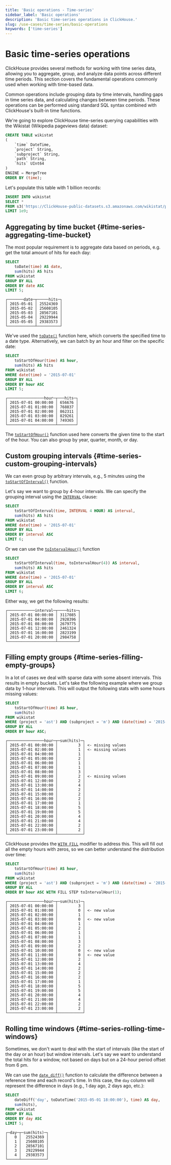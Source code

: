 ```yaml
---
title: 'Basic operations - Time-series'
sidebar_label: 'Basic operations'
description: 'Basic time-series operations in ClickHouse.'
slug: /use-cases/time-series/basic-operations
keywords: ['time-series']
---
```


# Basic time-series operations

ClickHouse provides several methods for working with time series data, allowing you to aggregate, group, and analyze data points across different time periods. 
This section covers the fundamental operations commonly used when working with time-based data.

Common operations include grouping data by time intervals, handling gaps in time series data, and calculating changes between time periods. 
These operations can be performed using standard SQL syntax combined with ClickHouse's built-in time functions.

We're going to explore ClickHouse time-series querying capabilities with the Wikistat (Wikipedia pageviews data) dataset:

```sql
CREATE TABLE wikistat
(
    `time` DateTime,
    `project` String,
    `subproject` String,
    `path` String,
    `hits` UInt64
)
ENGINE = MergeTree
ORDER BY (time);
```

Let's populate this table with 1 billion records:

```sql
INSERT INTO wikistat 
SELECT *
FROM s3('https://ClickHouse-public-datasets.s3.amazonaws.com/wikistat/partitioned/wikistat*.native.zst') 
LIMIT 1e9;
```

## Aggregating by time bucket  \{#time-series-aggregating-time-bucket}

The most popular requirement is to aggregate data based on periods, e.g. get the total amount of hits for each day:

```sql
SELECT
    toDate(time) AS date,
    sum(hits) AS hits
FROM wikistat
GROUP BY ALL
ORDER BY date ASC
LIMIT 5;
```

```text
┌───────date─┬─────hits─┐
│ 2015-05-01 │ 25524369 │
│ 2015-05-02 │ 25608105 │
│ 2015-05-03 │ 28567101 │
│ 2015-05-04 │ 29229944 │
│ 2015-05-05 │ 29383573 │
└────────────┴──────────┘
```

We've used the [`toDate()`](/sql-reference/functions/type-conversion-functions#todate) function here, which converts the specified time to a date type. Alternatively, we can batch by an hour and filter on the specific date:


```sql
SELECT
    toStartOfHour(time) AS hour,
    sum(hits) AS hits    
FROM wikistat
WHERE date(time) = '2015-07-01'
GROUP BY ALL
ORDER BY hour ASC
LIMIT 5;
```

```text
┌────────────────hour─┬───hits─┐
│ 2015-07-01 00:00:00 │ 656676 │
│ 2015-07-01 01:00:00 │ 768837 │
│ 2015-07-01 02:00:00 │ 862311 │
│ 2015-07-01 03:00:00 │ 829261 │
│ 2015-07-01 04:00:00 │ 749365 │
└─────────────────────┴────────┘
```

The [`toStartOfHour()`](/docs/sql-reference/functions/date-time-functions#tostartofhour) function used here converts the given time to the start of the hour. 
You can also group by year, quarter, month, or day.

## Custom grouping intervals \{#time-series-custom-grouping-intervals}

We can even group by arbitrary intervals, e.g., 5 minutes using the [`toStartOfInterval()`](/docs/sql-reference/functions/date-time-functions#tostartofinterval) function. 

Let's say we want to group by 4-hour intervals.
We can specify the grouping interval using the [`INTERVAL`](/docs/sql-reference/data-types/special-data-types/interval) clause:

```sql
SELECT
    toStartOfInterval(time, INTERVAL 4 HOUR) AS interval,
    sum(hits) AS hits
FROM wikistat
WHERE date(time) = '2015-07-01'
GROUP BY ALL
ORDER BY interval ASC
LIMIT 6;
```

Or we can use the [`toIntervalHour()`](/docs/sql-reference/functions/type-conversion-functions#tointervalhour) function

```sql
SELECT
    toStartOfInterval(time, toIntervalHour(4)) AS interval,
    sum(hits) AS hits
FROM wikistat
WHERE date(time) = '2015-07-01'
GROUP BY ALL
ORDER BY interval ASC
LIMIT 6;
```

Either way, we get the following results:

```text
┌────────────interval─┬────hits─┐
│ 2015-07-01 00:00:00 │ 3117085 │
│ 2015-07-01 04:00:00 │ 2928396 │
│ 2015-07-01 08:00:00 │ 2679775 │
│ 2015-07-01 12:00:00 │ 2461324 │
│ 2015-07-01 16:00:00 │ 2823199 │
│ 2015-07-01 20:00:00 │ 2984758 │
└─────────────────────┴─────────┘
```

## Filling empty groups \{#time-series-filling-empty-groups}

In a lot of cases we deal with sparse data with some absent intervals. This results in empty buckets. Let's take the following example where we group data by 1-hour intervals. This will output the following stats with some hours missing values:

```sql
SELECT
    toStartOfHour(time) AS hour,
    sum(hits)
FROM wikistat
WHERE (project = 'ast') AND (subproject = 'm') AND (date(time) = '2015-07-01')
GROUP BY ALL
ORDER BY hour ASC;
```

```text
┌────────────────hour─┬─sum(hits)─┐
│ 2015-07-01 00:00:00 │         3 │ <- missing values
│ 2015-07-01 02:00:00 │         1 │ <- missing values
│ 2015-07-01 04:00:00 │         1 │
│ 2015-07-01 05:00:00 │         2 │
│ 2015-07-01 06:00:00 │         1 │
│ 2015-07-01 07:00:00 │         1 │
│ 2015-07-01 08:00:00 │         3 │
│ 2015-07-01 09:00:00 │         2 │ <- missing values
│ 2015-07-01 12:00:00 │         2 │
│ 2015-07-01 13:00:00 │         4 │
│ 2015-07-01 14:00:00 │         2 │
│ 2015-07-01 15:00:00 │         2 │
│ 2015-07-01 16:00:00 │         2 │
│ 2015-07-01 17:00:00 │         1 │
│ 2015-07-01 18:00:00 │         5 │
│ 2015-07-01 19:00:00 │         5 │
│ 2015-07-01 20:00:00 │         4 │
│ 2015-07-01 21:00:00 │         4 │
│ 2015-07-01 22:00:00 │         2 │
│ 2015-07-01 23:00:00 │         2 │
└─────────────────────┴───────────┘
```

ClickHouse provides the [`WITH FILL`](/docs/guides/developer/time-series-filling-gaps#with-fill) modifier to address this. This will fill out all the empty hours with zeros, so we can better understand the distribution over time:

```sql
SELECT
    toStartOfHour(time) AS hour,
    sum(hits)
FROM wikistat
WHERE (project = 'ast') AND (subproject = 'm') AND (date(time) = '2015-07-01')
GROUP BY ALL
ORDER BY hour ASC WITH FILL STEP toIntervalHour(1);
```

```text
┌────────────────hour─┬─sum(hits)─┐
│ 2015-07-01 00:00:00 │         3 │
│ 2015-07-01 01:00:00 │         0 │ <- new value
│ 2015-07-01 02:00:00 │         1 │
│ 2015-07-01 03:00:00 │         0 │ <- new value
│ 2015-07-01 04:00:00 │         1 │
│ 2015-07-01 05:00:00 │         2 │
│ 2015-07-01 06:00:00 │         1 │
│ 2015-07-01 07:00:00 │         1 │
│ 2015-07-01 08:00:00 │         3 │
│ 2015-07-01 09:00:00 │         2 │
│ 2015-07-01 10:00:00 │         0 │ <- new value
│ 2015-07-01 11:00:00 │         0 │ <- new value
│ 2015-07-01 12:00:00 │         2 │
│ 2015-07-01 13:00:00 │         4 │
│ 2015-07-01 14:00:00 │         2 │
│ 2015-07-01 15:00:00 │         2 │
│ 2015-07-01 16:00:00 │         2 │
│ 2015-07-01 17:00:00 │         1 │
│ 2015-07-01 18:00:00 │         5 │
│ 2015-07-01 19:00:00 │         5 │
│ 2015-07-01 20:00:00 │         4 │
│ 2015-07-01 21:00:00 │         4 │
│ 2015-07-01 22:00:00 │         2 │
│ 2015-07-01 23:00:00 │         2 │
└─────────────────────┴───────────┘
```

## Rolling time windows \{#time-series-rolling-time-windows}

Sometimes, we don't want to deal with the start of intervals (like the start of the day or an hour) but window intervals. 
Let's say we want to understand the total hits for a window, not based on days but on a 24-hour period offset from 6 pm. 

We can use the [`date_diff()`](/docs/sql-reference/functions/date-time-functions#date_diff) function to calculate the difference between a reference time and each record's time. 
In this case, the `day` column will represent the difference in days (e.g., 1 day ago, 2 days ago, etc.):

```sql
SELECT    
    dateDiff('day', toDateTime('2015-05-01 18:00:00'), time) AS day,
    sum(hits),
FROM wikistat
GROUP BY ALL
ORDER BY day ASC
LIMIT 5;
```

```text
┌─day─┬─sum(hits)─┐
│   0 │  25524369 │
│   1 │  25608105 │
│   2 │  28567101 │
│   3 │  29229944 │
│   4 │  29383573 │
└─────┴───────────┘
```
